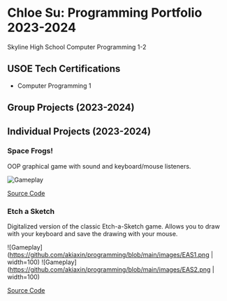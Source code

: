 # Chloe Su: Programming Portfolio 2023-2024
Skyline High School Computer Programming 1-2


## USOE Tech Certifications
* Computer Programming 1


## Group Projects (2023-2024)


## Individual Projects (2023-2024)


### Space Frogs!
OOP graphical game with sound and keyboard/mouse listeners.

![Gameplay](https://github.com/akiaxin/programming/blob/main/images/SF1.png)

[Source Code](https://github.com/akiaxin/programming/blob/main/src/SpaceFrogs.zip)


### Etch a Sketch
Digitalized version of the classic Etch-a-Sketch game. Allows you to draw with your keyboard and save the drawing with your mouse.

![Gameplay](https://github.com/akiaxin/programming/blob/main/images/EAS1.png | width=100)
![Gameplay](https://github.com/akiaxin/programming/blob/main/images/EAS2.png | width=100)


[Source Code](https://github.com/akiaxin/programming/blob/main/src/EtchASketch.zip)
